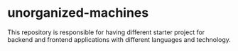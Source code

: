 # unorganized-machines

This repository is responsible for having different starter project for backend and frontend applications with different languages and technology.